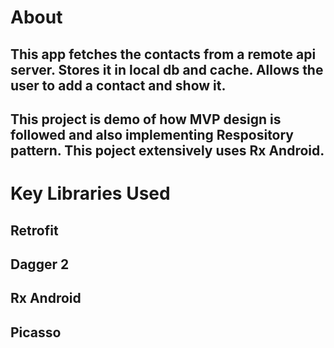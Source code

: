 # About
## This app fetches the contacts from a remote api server. Stores it in local db and cache. Allows the user to add a contact and show it.

## This project is demo of how MVP design is followed and also implementing Respository pattern. This poject extensively uses Rx Android.

# Key Libraries Used
## Retrofit
## Dagger 2
## Rx Android
## Picasso

